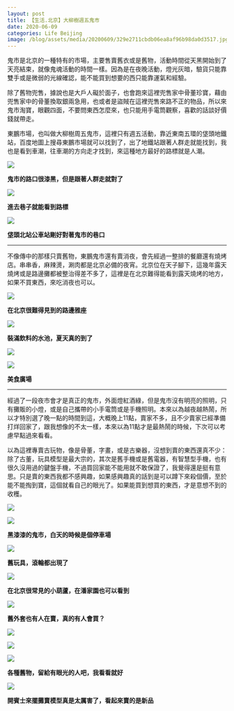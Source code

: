 ```yaml
---
layout: post 
title: 【生活.北京】大柳樹週五鬼市
date: 2020-06-09   
categories: Life Beijing 
image: /blog/assets/media/20200609/329e2711cbdb06ea8af96b98da0d3517.jpg
---
```


鬼市是北京的一種特有的市場，主要售賣舊衣或是舊物，活動時間從天黑開始到了天亮結束，就像鬼魂活動的時間一樣。因為是在夜晚活動，燈光灰暗，驗貨只能靠雙手或是微弱的光線確認，能不能買到想要的西只能靠運氣和經驗。

除了舊物兜售，據說也是大戶人礙於面子，也會跑來這裡兜售家中骨董珍寶，藉由兜售家中的骨董換取銀兩急用，也或者是盜賊在這裡兜售來路不正的物品，所以來鬼市淘寶，眼觀四面，不要問東西怎麼來，也只能用手電筒觀察，喜歡的話談好價錢就帶走。

東鵬市場，也叫做大柳樹周五鬼市，這裡只有週五活動，靠近東南五環的垡頭地鐵站，百度地圖上搜尋東鵬市場就可以找到了，出了地鐵站跟著人群走就能找到，我也是看到車潮，往車潮的方向走才找到，來這種地方最好的路標就是人潮。

![](/blog/assets/media/20200609/a9b6a6758c969dc3b6617abcdb127994.jpg)

**鬼市的路口很漆黑，但是跟著人群走就對了**

![](/blog/assets/media/20200609/fd1eb7e9814efc7878dbd2b3da1169fc.jpg)

**進去巷子就能看到路標**

![](/blog/assets/media/20200609/8e4cb770897736b8d814397a76354ab8.jpg)

**垡頭北站公車站剛好對著鬼市的巷口**

***

不像傳中的那樣只賣舊物，東鵬鬼市還有賣消夜，會先經過一整排的餐廳還有燒烤店。串串香，麻辣燙，涮肉都是北京必備的夜宵。北京位在天子腳下，這幾年露天燒烤或是路邊攤都被整治得差不多了，這裡是在北京難得能看到露天燒烤的地方，如果不買東西，來吃消夜也可以。

![](/blog/assets/media/20200609/9641d9098e9867b8ec0f4ef6955777eb.jpg)

**在北京很難得見到的路邊雅座**

![](/blog/assets/media/20200609/261d127e7a8d30d60f8c6bf8b901546e.jpg)

**裝滿飲料的水池，夏天真的到了**

![](/blog/assets/media/20200609/5b65e0767454d13739a96b920bb62a4c.jpg)

![](/blog/assets/media/20200609/f01335fb166056a63db99a6ac4c3dccb.jpg)

**美食廣場**

***

經過了一段夜市會才是真正的鬼市，外面燈紅酒綠，但是鬼市沒有明亮的照明，只有攤販的小燈，或是自己攜帶的小手電筒或是手機照明。本來以為越夜越熱鬧，所以才特別選了晚一點的時間到這，大概晚上11點，賣家不多，且不少賣家已經準備打烊回家了，跟我想像的不太一樣，本來以為11點才是最熱鬧的時候，下次可以考慮早點過來看看。

以為這裡專賣古玩物，像是骨董，字畫，或是古樂器，沒想到賣的東西還真不少：除了古董，玩具模型是最大宗的，其次是舊手機或是舊電器，有智慧型手機，也有很久沒用過的鍵盤手機，不過買回家能不能用就不敢保證了，我覺得還是挺有意思。只是賣的東西我都不感興趣，如果感興趣真的話到是可以蹲下來殺個價，至於能不能掏到寶，這個就看自己的眼光了。如果能買到想買的東西，才是意想不到的收穫。

![](/blog/assets/media/20200609/1c409c0652341bdddadf8be8e2ab8799.jpg)

![](/blog/assets/media/20200609/cc2f9cc5a8a76b977cc6dec182f4f490.jpg)

**黑漆漆的鬼市，白天的時候是個停車場**

![](/blog/assets/media/20200609/cea8079063bcbe14f522992dded270c6.jpg)

**舊玩具，滾輪都出現了**

![](/blog/assets/media/20200609/0b19153b440fd3076adf855973a556c7.jpg)

**在北京很常見的小葫蘆，在潘家園也可以看到**

![](/blog/assets/media/20200609/30baa77eb0b506680230b0cdffbceebd.jpg)

**舊外套也有人在賣，真的有人會買？**

![](/blog/assets/media/20200609/a02af3be6d6b18d091dd2a343809fa1f.jpg)

![](/blog/assets/media/20200609/329e2711cbdb06ea8af96b98da0d3517.jpg)

![](/blog/assets/media/20200609/aec85e36129d81630c95a6a27dc95e4e.jpg)

**各種舊物，留給有眼光的人吧，我看看就好**

![](/blog/assets/media/20200609/c8d9bec07665710691178a485694293e.jpg)

**開賓士來擺攤賣模型真是太厲害了，看起來賣的是新品**
